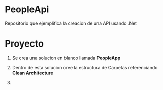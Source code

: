 # PeopleApi
Repositorio que ejemplifica la creacion de una API usando .Net

# Proyecto
1. Se crea una solucion en blanco llamada **PeopleApp**
2. Dentro de esta solucion cree la estructura de Carpetas referenciando **Clean Architecture**



3. 
